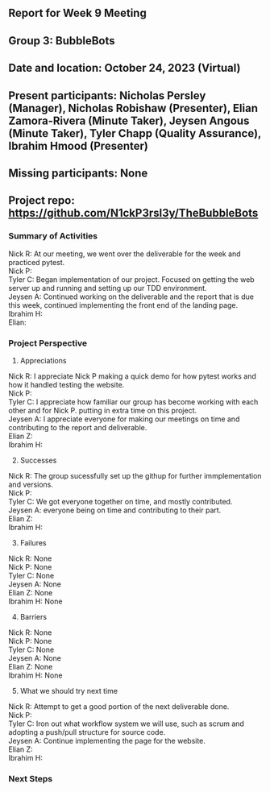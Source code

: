 ## Report for Week 9 Meeting
## Group 3: BubbleBots
## Date and location: October 24, 2023 (Virtual)
## Present participants: Nicholas Persley (Manager), Nicholas Robishaw (Presenter), Elian Zamora-Rivera (Minute Taker), Jeysen Angous (Minute Taker), Tyler Chapp (Quality Assurance), Ibrahim Hmood (Presenter)
## Missing participants: None
## Project repo: https://github.com/N1ckP3rsl3y/TheBubbleBots

### Summary of Activities

Nick R: At our meeting, we went over the deliverable for the week and practiced pytest.\
Nick P: \
Tyler C: Began implementation of our project. Focused on getting the web server up and running and setting up our TDD environment. \
Jeysen A: Continued working on the deliverable and the report that is due this week, continued implementing the front end of the landing page. \
Ibrahim H: \
Elian: 


### Project Perspective
1. Appreciations

  Nick R: I appreciate Nick P making a quick demo for how pytest works and how it handled testing the website.\
  Nick P: \
  Tyler C: I appreciate how familiar our group has become working with each other and for Nick P. putting in extra time on this project. \
  Jeysen A: I appreciate everyone for making our meetings on time and contributing to the report and deliverable. \
  Elian Z: \
  Ibrahim H: 

2. Successes

  Nick R: The group sucessfully set up the githup for further immplementation and versions.\
  Nick P: \
  Tyler C: We got everyone together on time, and mostly contributed. \
  Jeysen A: everyone being on time and contributing to their part.\
  Elian Z: \
  Ibrahim H: 

  
3. Failures

  Nick R: None\
  Nick P: None\
  Tyler C: None\
  Jeysen A: None\
  Elian Z: None\
  Ibrahim H: None

4. Barriers

  Nick R: None\
  Nick P: None\
  Tyler C: None\
  Jeysen A: None\
  Elian Z: None\
  Ibrahim H: None

5. What we should try next time
   
Nick R: Attempt to get a good portion of the next deliverable done.\
Nick P: \
Tyler C: Iron out what workflow system we will use, such as scrum and adopting a push/pull structure for source code. \
Jeysen A: Continue implementing the page for the website.\
Elian Z: \
Ibrahim H:


### Next Steps

